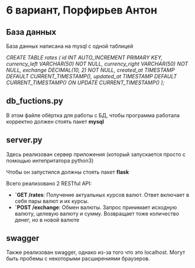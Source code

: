 # 6 вариант, Порфирьев Антон
## База данных
База данных написана на mysql с одной таблицей 

*CREATE TABLE rates (
    id INT AUTO_INCREMENT PRIMARY KEY,
    currency_left VARCHAR(50) NOT NULL,
	currency_right VARCHAR(50) NOT NULL,
    exchange DECIMAL(10, 2) NOT NULL,
    created_at TIMESTAMP DEFAULT CURRENT_TIMESTAMP(),
    updated_at TIMESTAMP DEFAULT CURRENT_TIMESTAMP() ON UPDATE CURRENT_TIMESTAMP()
);*

## db_fuctions.py

В этом файле обёртка для работы с БД, чтобы программа работала корректно должен стоять пакет **mysql**

## server.py

Здесь реализован сервер приложения (который запускается просто с помощью интепритатора python3)

Чтобы он запустился должны стоять пакет **flask**

Всего реализовано 2 RESTful API:
- **`GET /rates**: Получение актуальных курсов валют. Ответ включает в себя пары валют и их курсы.
- **`POST /exchange**: Обмен валюты. Запрос принимает исходную валюту, целевую валюту и сумму. Возвращает тоже количество денег, но в новой валюте

## swagger
Также реализован swagger, однако из-за того что это localhost. Могут быть пробемы с некоторыми расширениями браузеров.
